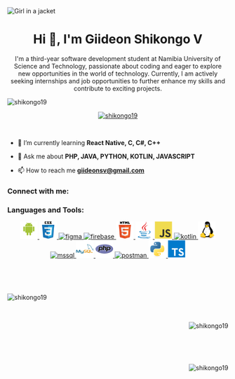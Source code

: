 <div display = "center">
  <img src="https://media.licdn.com/dms/image/C4D16AQHtEoLIoPcYOg/profile-displaybackgroundimage-shrink_200_800/0/1656073033079?e=2147483647&v=beta&t=37732nSDT_SO-rCkfC2lw24RH7tfrVrYm4lKrBDGOQw" alt="Girl in a jacket" width="1000" height="200">
</div>

<h1 align="center">Hi 👋, I'm Giideon Shikongo V</h1>
<p align="center">I'm a third-year software development student at Namibia University of Science and Technology, passionate about coding and eager to explore new opportunities in the world of technology. Currently, I am actively seeking internships and job opportunities to further enhance my skills and contribute to exciting projects.</p>

<p align="left"> <img src="https://komarev.com/ghpvc/?username=shikongo19&label=Profile%20views&color=0e75b6&style=flat" alt="shikongo19" /> </p>

<p align="center"> <a href="https://github.com/ryo-ma/github-profile-trophy"><img src="https://github-profile-trophy.vercel.app/?username=shikongo19" alt="shikongo19" /></a> </p>

<p align="left"> <a href="https://twitter.com/" target="blank"><img src="https://img.shields.io/twitter/follow/?logo=twitter&style=for-the-badge" alt="" /></a> </p>

- 🌱 I’m currently learning **React Native, C, C#, C++**

- 💬 Ask me about **PHP, JAVA, PYTHON, KOTLIN, JAVASCRIPT**

- 📫 How to reach me **giideonsv@gmail.com**

<h3 align="left">Connect with me:</h3>
<p align="left">
</p>

<h3 align="left">Languages and Tools:</h3>
<p align="center"> <a href="https://developer.android.com" target="_blank" rel="noreferrer"> <img src="https://raw.githubusercontent.com/devicons/devicon/master/icons/android/android-original-wordmark.svg" alt="android" width="40" height="40"/> </a> <a href="https://www.w3schools.com/css/" target="_blank" rel="noreferrer"> <img src="https://raw.githubusercontent.com/devicons/devicon/master/icons/css3/css3-original-wordmark.svg" alt="css3" width="40" height="40"/> </a> <a href="https://www.figma.com/" target="_blank" rel="noreferrer"> <img src="https://www.vectorlogo.zone/logos/figma/figma-icon.svg" alt="figma" width="40" height="40"/> </a> <a href="https://firebase.google.com/" target="_blank" rel="noreferrer"> <img src="https://www.vectorlogo.zone/logos/firebase/firebase-icon.svg" alt="firebase" width="40" height="40"/> </a> <a href="https://www.w3.org/html/" target="_blank" rel="noreferrer"> <img src="https://raw.githubusercontent.com/devicons/devicon/master/icons/html5/html5-original-wordmark.svg" alt="html5" width="40" height="40"/> </a> <a href="https://www.java.com" target="_blank" rel="noreferrer"> <img src="https://raw.githubusercontent.com/devicons/devicon/master/icons/java/java-original.svg" alt="java" width="40" height="40"/> </a> <a href="https://developer.mozilla.org/en-US/docs/Web/JavaScript" target="_blank" rel="noreferrer"> <img src="https://raw.githubusercontent.com/devicons/devicon/master/icons/javascript/javascript-original.svg" alt="javascript" width="40" height="40"/> </a> <a href="https://kotlinlang.org" target="_blank" rel="noreferrer"> <img src="https://www.vectorlogo.zone/logos/kotlinlang/kotlinlang-icon.svg" alt="kotlin" width="40" height="40"/> </a> <a href="https://www.linux.org/" target="_blank" rel="noreferrer"> <img src="https://raw.githubusercontent.com/devicons/devicon/master/icons/linux/linux-original.svg" alt="linux" width="40" height="40"/> </a> <a href="https://www.microsoft.com/en-us/sql-server" target="_blank" rel="noreferrer"> <img src="https://www.svgrepo.com/show/303229/microsoft-sql-server-logo.svg" alt="mssql" width="40" height="40"/> </a> <a href="https://www.mysql.com/" target="_blank" rel="noreferrer"> <img src="https://raw.githubusercontent.com/devicons/devicon/master/icons/mysql/mysql-original-wordmark.svg" alt="mysql" width="40" height="40"/> </a> <a href="https://www.php.net" target="_blank" rel="noreferrer"> <img src="https://raw.githubusercontent.com/devicons/devicon/master/icons/php/php-original.svg" alt="php" width="40" height="40"/> </a> <a href="https://postman.com" target="_blank" rel="noreferrer"> <img src="https://www.vectorlogo.zone/logos/getpostman/getpostman-icon.svg" alt="postman" width="40" height="40"/> </a> <a href="https://www.python.org" target="_blank" rel="noreferrer"> <img src="https://raw.githubusercontent.com/devicons/devicon/master/icons/python/python-original.svg" alt="python" width="40" height="40"/> </a> <a href="https://www.typescriptlang.org/" target="_blank" rel="noreferrer"> <img src="https://raw.githubusercontent.com/devicons/devicon/master/icons/typescript/typescript-original.svg" alt="typescript" width="40" height="40"/> </a> </p><br><br><br>

<div align = "center" width = "1000">
  <p><img align="left" src="https://github-readme-stats.vercel.app/api/top-langs?username=shikongo19&show_icons=true&locale=en&layout=compact" alt="shikongo19" /></p><br><br><br>

  <p>&nbsp;<img align="right" src="https://github-readme-stats.vercel.app/api?username=shikongo19&show_icons=true&locale=en" alt="shikongo19" /></p><br><br><br>
  
  <p><img align="right" src="https://github-readme-streak-stats.herokuapp.com/?user=shikongo19&" alt="shikongo19" /></p>
</div>

